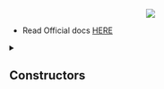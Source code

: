 <p align="center"><img src="https://user-images.githubusercontent.com/94545831/210053545-c7bf9b0e-bf59-4013-8767-7883fcc56d36.png" /></p>

- Read Official docs [HERE](https://kotlinlang.org/docs/classes.html)


<details>
<summary><h2> Constructors  </h2></summary>

- A constructor is a special member function that is invoked when an object of the class is created primarily to initialize variables or properties. 
- A class **needs to have a constructor** and if we do not declare a constructor, then the compiler generates a default constructor.
- Kotlin has two types of constructors – 
1. Primary Constructor
2. Secondary Constructor 

- A class in Kotlin can have **at most one** primary constructor, and one or more secondary constructors.   

- The primary constructor **cannot contain** any code. Initialization code can be placed in initializer blocks prefixed with the init keyword. There can be **multiple init blocks.**

- Use **this keyword** to call the primary constructor from the secondary constructor.
- Only Primary constructors can **have properties** inside the arguments.
